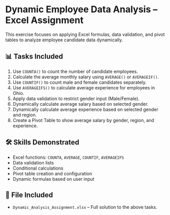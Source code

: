 # Dynamic Employee Data Analysis – Excel Assignment

This exercise focuses on applying Excel formulas, data validation, and pivot tables to analyze employee candidate data dynamically.

## 📊 Tasks Included

1. Use `COUNTA()` to count the number of candidate employees.
2. Calculate the average monthly salary using `AVERAGE()` or `AVERAGEIF()`.
3. Use `COUNTIF()` to count male and female candidates separately.
4. Use `AVERAGEIFS()` to calculate average experience for employees in Ohio.
5. Apply data validation to restrict gender input (Male/Female).
6. Dynamically calculate average salary based on selected gender.
7. Dynamically calculate average experience based on selected gender and region.
8. Create a Pivot Table to show average salary by gender, region, and experience.

## 🛠️ Skills Demonstrated

- Excel functions: `COUNTA`, `AVERAGE`, `COUNTIF`, `AVERAGEIFS`
- Data validation lists
- Conditional calculations
- Pivot table creation and configuration
- Dynamic formulas based on user input

## 📎 File Included

- `Dynamic_Analysis_Assignment.xlsx` – Full solution to the above tasks.
